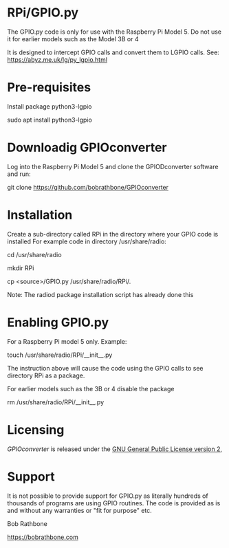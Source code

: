 RPi/GPIO.py
===========
The GPIO.py code is only for use with the Raspberry Pi Model 5.
Do not use it for earlier models such as the Model 3B or 4

It is designed to intercept GPIO calls and convert them to LGPIO calls.
See: https://abyz.me.uk/lg/py_lgpio.html

Pre-requisites
=============
Install package python3-lgpio

sudo apt install python3-lgpio

Downloadig GPIOconverter
========================
Log into the Raspberry Pi Model 5 and clone the GPIODconverter software and run:

git clone https://github.com/bobrathbone/GPIOconverter

Installation
============
Create a sub-directory called RPi in the directory where your GPIO code is installed
For example code in directory /usr/share/radio:

cd /usr/share/radio

mkdir RPi

cp \<source\>/GPIO.py /usr/share/radio/RPi/.

Note: The radiod package installation script has already done this

Enabling GPIO.py
================
For a Raspberry Pi model 5 only. Example:

touch /usr/share/radio/RPi/\_\_init\_\_.py

The instruction above will cause the code using the GPIO calls to see directory RPi as a package.

For earlier models such as the 3B or 4 disable the package

rm /usr/share/radio/RPi/\_\_init\_\_.py

Licensing
=========

*GPIOconverter* is released under the
[GNU General Public License version 2](https://www.gnu.org/licenses/gpl-2.0.txt),

Support
=======
It is not possible to provide support for GPIO.py as literally hundreds of thousands of programs
are using GPIO routines. The code is provided as is and without any warranties or "fit for purpose" etc.

Bob Rathbone

https://bobrathbone.com
